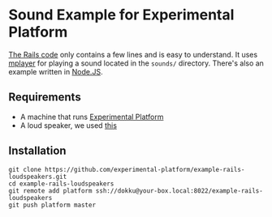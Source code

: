 # Sound Example for Experimental Platform

[The Rails code](https://github.com/experimental-platform/example-rails-loudspeakers/blob/master/app/controllers/soundboard_controller.rb) only contains a few lines and is easy to understand. It uses [mplayer](https://help.ubuntu.com/community/MPlayer) for playing a sound located in the ``sounds/`` directory. There's also an example written in [Node.JS](https://github.com/experimental-platform/example-nodejs-loudspeakers).

## Requirements

* A machine that runs [Experimental Platform](https://github.com/experimental-platform/platform-configure-script)
* A loud speaker, we used [this](http://www.amazon.com/Logitech-S150-Speakers-Digital-Sound/dp/B000ZH98LU)

## Installation

    git clone https://github.com/experimental-platform/example-rails-loudspeakers.git
    cd example-rails-loudspeakers
    git remote add platform ssh://dokku@your-box.local:8022/example-rails-loudspeakers
    git push platform master